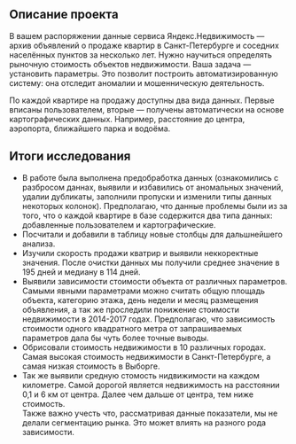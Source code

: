 ## Описание проекта

В вашем распоряжении данные сервиса Яндекс.Недвижимость — архив объявлений о продаже квартир в Санкт-Петербурге и соседних населённых пунктов за несколько лет. Нужно научиться определять рыночную стоимость объектов недвижимости. Ваша задача — установить параметры. Это позволит построить автоматизированную систему: она отследит аномалии и мошенническую деятельность. 

По каждой квартире на продажу доступны два вида данных. Первые вписаны пользователем, вторые — получены автоматически на основе картографических данных. Например, расстояние до центра, аэропорта, ближайшего парка и водоёма. 

## Итоги исследования

 - В работе была выполнена предобработка данных (ознакомились с разбросом даннах, выявили и избавились от аномальных значений, удалии дубликаты, заполнили пропуски и изменили типы данных некоторых колонок). Предполагаю, что данные проблемы были из за того, что о каждой квартире в базе содержится два типа данных: добавленные пользователем и картографические. 
 - Посчитали и добавили в таблицу новые столбцы для дальшнейшего анализа.  
 - Изучили скорость продажи кватрир и выявили неккоректные значения. После очистки данных мы получили среднее значение в 195 дней и медиану в 114 дней.  
 - Выявили зависимости стоимости объекта от различных параметров. Самыми явными параметрами можно считать общую площадь объекта, категорию этажа, день недели и месяц размещения объявления, а так же проследили понижение стоимости недвижимости в 2014-2017 годах. Предполагаю, что зависимость стоимости одного квадратного метра от запрашиваемых параметров дала бы чуть более точные выводы.  
 - Обрисовали стоимость недвижимости в 10 различных городах. Самая высокая стоимость недвижимости в Санкт-Петербурге, а самая низкая стоимость в Выборге.  
 - Так же выявили средную стомость нидвижимости на каждом километре. Самой дорогой является недвижимость на расстоянии 0,1 и 6 км от центра. Далее чем дальше от центра, тем ниже стоимость.  
 Также важно учесть что, рассматривая данные показатели, мы не делали сегментацию рынка. Это может влиять на разного рода зависимости. 


